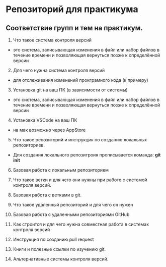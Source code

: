 # Репозиторий для практикума
## Соответствие групп и тем на практикум.

1. Что такое система контроля версий
* это система, записывающая изменения в файл или набор файлов в течение времени и позволяющая вернуться позже к определённой версии
2. Для чего нужна система контроля версий
* для отслеживания изменений прокграмного кода (к примеру)
3. Установка git на ваш ПК (в зависимости от системы)
* это система, записывающая изменения в файл или набор файлов в течение времени и позволяющая вернуться позже к определённой версии
4. Установка VSCode на ваш ПК
* на мак возможно через AppStore
5. Что такое репозиторий и инструкция по созданию локальных репозиториев.
* Для создания локального репозитроия прописывается команда: **git init**
6. Базовая работа с локальным репозиторием

7. Что такое ветки и для чего они нужны при работе с системой контроля версий.

8. Базовая работа с ветками в git.

9. Что такое удаленный репозиторий и для чего он нужен

10. Базовая работа с удаленными репозиториями GitHub

11. Как строится и для чего нужна совместная работа в системах контроля версий

12. Инструкция по созданию pull request

13. Книги и полезные ссылки по изучению git.

14. Альтернативные системы контроля версий.

